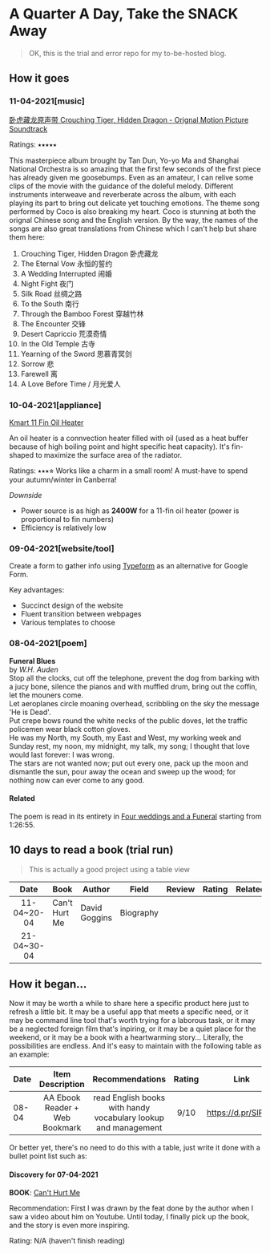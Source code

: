 # A Quarter A Day, Take the SNACK Away

> OK, this is the trial and error repo for my to-be-hosted blog.

## How it goes

### 11-04-2021[music]

[卧虎藏龙原声带 Crouching Tiger, Hidden Dragon - Orignal Motion Picture Soundtrack](https://music.apple.com/us/album/crouching-tiger-hidden-dragon-original-motion-picture/1035012026)

Ratings: ⭑⭑⭑⭑⭑

This masterpiece album brought by Tan Dun, Yo-yo Ma and Shanghai National Orchestra is so amazing that the first few seconds of the first piece has already given me goosebumps. Even as an amateur, I can relive some clips of the movie with the guidance of the doleful melody. Different instruments interweave and reverberate across the album, with each playing its part to bring out delicate yet touching emotions. The theme song performed by Coco is also breaking my heart. Coco is stunning at both the orignal Chinese song and the English version. By the way, the names of the songs are also great translations from Chinese which I can't help but share them here:

1. Crouching Tiger, Hidden Dragon 卧虎藏龙
2. The Eternal Vow 永恒的誓约
3. A Wedding Interrupted 闹婚
4. Night Fight 夜门
5. Silk Road 丝绸之路
6. To the South 南行
7. Through the Bamboo Forest 穿越竹林
8. The Encounter 交锋
9. Desert Capriccio 荒漠奇情
10. In the Old Temple 古寺
11. Yearning of the Sword 思慕青冥剑
12. Sorrow 悲
13. Farewell 离
14. A Love Before Time / 月光爱人

### 10-04-2021[appliance]

[Kmart 11 Fin Oil Heater](https://www.kmart.com.au/product/11-fin-oil-heater/2903324)

An oil heater is a connvection heater filled with oil (used as a heat buffer because of high boiling point and hight specific heat capacity). It's fin-shaped to maximize the surface area of the radiator.

Ratings: ⭑⭑⭑⭐︎
Works like a charm in a small room! A must-have to spend your autumn/winter in Canberra!

_Downside_

- Power source is as high as **2400W** for a 11-fin oil heater (power is proportional to fin numbers)
- Efficiency is relatively low

### 09-04-2021[website/tool]

Create a form to gather info using [Typeform](https://typeform.com) as an alternative for Google Form.

Key advantages:

- Succinct design of the website
- Fluent transition between webpages
- Various templates to choose

### 08-04-2021[poem]

**Funeral Blues** <br> by _W.H. Auden_ <br>
Stop all the clocks, cut off the telephone, prevent the dog from barking with a jucy bone, silence the pianos and with muffled drum, bring out the coffin, let the mouners come. <br>
Let aeroplanes circle moaning overhead, scribbling on the sky the message 'He is Dead'. <br>
Put crepe bows round the white necks of the public doves, let the traffic policemen wear black cotton gloves. <br>
He was my North, my South, my East and West, my working week and Sunday rest, my noon, my midnight, my talk, my song; I thought that love would last forever: I was wrong. <br>
The stars are not wanted now; put out every one, pack up the moon and dismantle the sun, pour away the ocean and sweep up the wood; for nothing now can ever come to any good.

#### Related

The poem is read in its entirety in [Four weddings and a Funeral](https://www.imdb.com/title/tt0109831/) starting from 1:26:55.

## 10 days to read a book (trial run)

> This is actually a good project using a table view

|    Date     | Book          | Author        | Field     | Review | Rating | Related |
| :---------: | ------------- | ------------- | --------- | ------ | ------ | ------- |
| 11-04~20-04 | Can't Hurt Me | David Goggins | Biography |        |        |         |
| 21-04~30-04 |               |               |           |        |        |         |

## How it began...

Now it may be worth a while to share here a specific product here just to refresh a little bit. It may be a useful app that meets a specific need, or it may be command line tool that's worth trying for a laborous task, or it may be a neglected foreign film that's inpiring, or it may be a quiet place for the weekend, or it may be a book with a heartwarming story... Literally, the possibilities are endless. And it's easy to maintain with the following table as an example:

| Date  |        Item Description        |                        Recommendations                         | Rating |        Link         | More |
| ----- | :----------------------------: | :------------------------------------------------------------: | :----: | :-----------------: | :--: |
| 08-04 | AA Ebook Reader + Web Bookmark | read English books with handy vocabulary lookup and management |  9/10  | https://d.pr/SlPFRr |      |

Or better yet, there's no need to do this with a table, just write it done with a bullet point list such as:

#### Discovery for 07-04-2021

**BOOK**: [Can't Hurt Me](https://www.goodreads.com/book/show/41721428-can-t-hurt-me)

Recommendation: First I was drawn by the feat done by the author when I saw a video about him on Youtube. Until today, I finally pick up the book, and the story is even more inspiring.

Rating: N/A (haven't finish reading)
